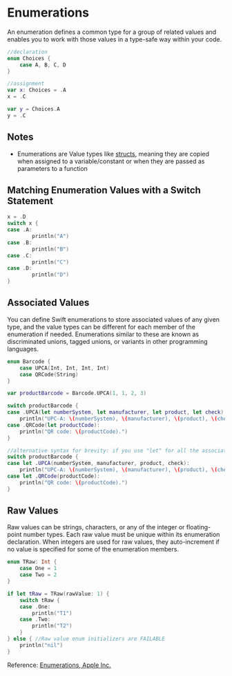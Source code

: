 # Enumerations
An enumeration defines a common type for a group of related values and enables you to work with those values in a type-safe way within your code.

```swift
//declaration
enum Choices {
    case A, B, C, D
}

//assignment
var x: Choices = .A
x = .C

var y = Choices.A
y = .C
```

## Notes
* Enumerations are Value types like [structs](/Structures.md), meaning they are copied when assigned to a variable/constant or when they are passed as parameters to a function

## Matching Enumeration Values with a Switch Statement
```swift
x = .D
switch x {
case .A:
        println("A")
case .B:
        println("B")
case .C:
        println("C")
case .D:
        println("D")
}
```

## Associated Values
You can define Swift enumerations to store associated values of any given type, and the value types can be different for each member of the enumeration if needed. Enumerations similar to these are known as discriminated unions, tagged unions, or variants in other programming languages.

```swift
enum Barcode {
    case UPCA(Int, Int, Int, Int)
    case QRCode(String)
}

var productBarcode = Barcode.UPCA(1, 1, 2, 3)

switch productBarcode {
case .UPCA(let numberSystem, let manufacturer, let product, let check):
    println("UPC-A: \(numberSystem), \(manufacturer), \(product), \(check).")
case .QRCode(let productCode):
    println("QR code: \(productCode).")
}

//alternative syntax for brevity: if you use "let" for all the associated values
switch productBarcode {
case let .UPCA(numberSystem, manufacturer, product, check):
    println("UPC-A: \(numberSystem), \(manufacturer), \(product), \(check).")
case let .QRCode(productCode):
    println("QR code: \(productCode).")
}
```

## Raw Values
Raw values can be strings, characters, or any of the integer or floating-point number types. Each raw value must be unique within its enumeration declaration. When integers are used for raw values, they auto-increment if no value is specified for some of the enumeration members.

```swift
enum TRaw: Int {
    case One = 1
    case Two = 2
}

if let tRaw = TRaw(rawValue: 1) {
    switch tRaw {
    case .One:
        println("T1")
    case .Two:
        println("T2")
    }
} else { //Raw value enum initializers are FAILABLE
    println("nil")
}
```

Reference: [Enumerations, Apple Inc.](https://developer.apple.com/library/ios/documentation/Swift/Conceptual/Swift_Programming_Language/Enumerations.html#//apple_ref/doc/uid/TP40014097-CH12-ID145)
